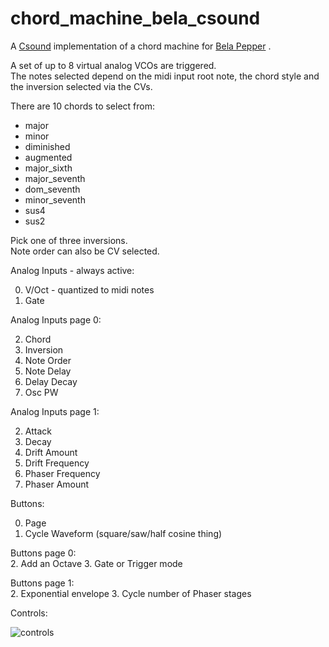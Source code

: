 # chord_machine_bela_csound

A [Csound](https://csound.com) implementation of a chord machine for [Bela Pepper](https://learn.bela.io/products/modular/pepper/) .

A set of up to 8 virtual analog VCOs are triggered.  
The notes selected depend on the midi input root note, the chord style and the inversion selected via the CVs.  

There are 10 chords to select from:
  * major	  
  * minor 	  
  * diminished   
  * augmented	  
  * major_sixth  
  * major_seventh
  * dom_seventh  
  * minor_seventh
  * sus4	  
  * sus2	  

Pick one of three inversions.  
Note order can also be CV selected.  

Analog Inputs - always active:

  0. V/Oct - quantized to midi notes  
  1. Gate

Analog Inputs page 0:  

  2. Chord
  3. Inversion
  4. Note Order
  5. Note Delay
  6. Delay Decay
  7. Osc PW

Analog Inputs page 1:  

  2. Attack 
  3. Decay
  4. Drift Amount
  5. Drift Frequency
  6. Phaser Frequency
  7. Phaser Amount


Buttons:
  
  0. Page
  1. Cycle Waveform (square/saw/half cosine thing)

Buttons page 0:  
  2. Add an Octave
  3. Gate or Trigger mode

Buttons page 1:  
  2. Exponential envelope
  3. Cycle number of Phaser stages

Controls:  

![controls](https://github.com/jazamatronic/bela_pepper_patches/blob/main/chord_machine_bela_csound/pd.png)
